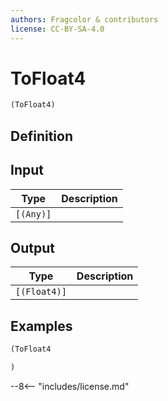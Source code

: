 ```yaml
---
authors: Fragcolor & contributors
license: CC-BY-SA-4.0
---
```



# ToFloat4

```clojure
(ToFloat4)
```


## Definition




## Input

| Type | Description |
|------|-------------|
| `[(Any)]` |  |


## Output

| Type | Description |
|------|-------------|
| `[(Float4)]` |  |


## Examples

```clojure
(ToFloat4

)
```


--8<-- "includes/license.md"

